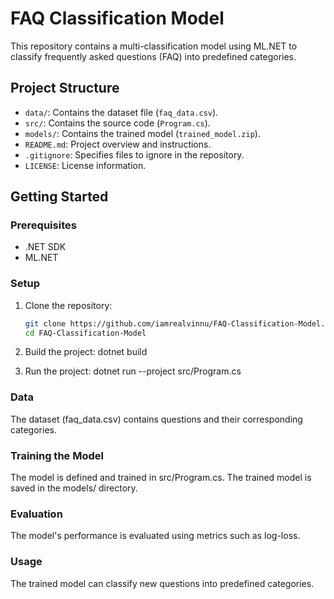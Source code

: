 # FAQ Classification Model

This repository contains a multi-classification model using ML.NET to classify frequently asked questions (FAQ) into predefined categories.

## Project Structure

- `data/`: Contains the dataset file (`faq_data.csv`).
- `src/`: Contains the source code (`Program.cs`).
- `models/`: Contains the trained model (`trained_model.zip`).
- `README.md`: Project overview and instructions.
- `.gitignore`: Specifies files to ignore in the repository.
- `LICENSE`: License information.

## Getting Started

### Prerequisites

- .NET SDK
- ML.NET

### Setup

1. Clone the repository:
   ```sh
   git clone https://github.com/iamrealvinnu/FAQ-Classification-Model.git
   cd FAQ-Classification-Model
   
2. Build the project:
   dotnet build

3. Run the project:
   dotnet run --project src/Program.cs

### Data
The dataset (faq_data.csv) contains questions and their corresponding categories.

### Training the Model
The model is defined and trained in src/Program.cs. The trained model is saved in the models/ directory.

### Evaluation
The model's performance is evaluated using metrics such as log-loss.

### Usage
The trained model can classify new questions into predefined categories.
